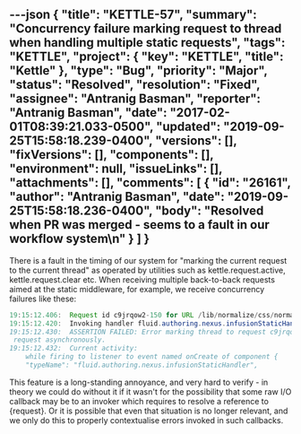 ---json
{
  "title": "KETTLE-57",
  "summary": "Concurrency failure marking request to thread when handling multiple static requests",
  "tags": "KETTLE",
  "project": {
    "key": "KETTLE",
    "title": "Kettle"
  },
  "type": "Bug",
  "priority": "Major",
  "status": "Resolved",
  "resolution": "Fixed",
  "assignee": "Antranig Basman",
  "reporter": "Antranig Basman",
  "date": "2017-02-01T08:39:21.033-0500",
  "updated": "2019-09-25T15:58:18.239-0400",
  "versions": [],
  "fixVersions": [],
  "components": [],
  "environment": null,
  "issueLinks": [],
  "attachments": [],
  "comments": [
    {
      "id": "26161",
      "author": "Antranig Basman",
      "date": "2019-09-25T15:58:18.236-0400",
      "body": "Resolved when PR was merged - seems to a fault in our workflow system\n"
    }
  ]
}
---
There is a fault in the timing of our system for "marking the current request to the current thread" as operated by utilities such as kettle.request.active, kettle.request.clear etc. When receiving multiple back-to-back requests aimed at the static middleware, for example, we receive concurrency failures like these:

```java
19:15:12.406:  Request id c9jrqow2-150 for URL /lib/normalize/css/normalize.css
19:15:12.420:  Invoking handler fluid.authoring.nexus.infusionStaticHandler for route /* with expectedGrade kettle.request.http
19:15:12.430:  ASSERTION FAILED: Error marking thread to request c9jrqow2-167 - this thread is already marked to request c9jrqow2-150 . Make sure to invoke this
 request asynchronously.
19:15:12.432:  Current activity:
    while firing to listener to event named onCreate of component {
    "typeName": "fluid.authoring.nexus.infusionStaticHandler",
```

This feature is a long-standing annoyance, and very hard to verify - in theory we could do without it if it wasn't for the possibility that some raw I/O callback may be to an invoker which requires to resolve a reference to {request}. Or it is possible that even that situation is no longer relevant, and we only do this to properly contextualise errors invoked in such callbacks.

        